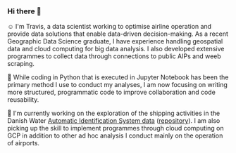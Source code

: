 ### Hi there 👋

☺️ I'm Travis, a data scientist working to optimise airline operation and provide data solutions that enable data-driven decision-making. 
As a recent Geographic Data Science graduate, I have experience handling geospatial data and cloud computing for big data analysis.
I also developed extensive programmes to collect data through connections to public AIPs and weeb scraping.

🌱 While coding in Python that is executed in Jupyter Notebook has been the primary method I use to conduct my analyses, I am now focusing on writing more structured, programmatic code to improve collaboration and code reusability.

🔭 I'm currently working on the exploration of the shipping activities in the Danish Water [Automatic Identification System data](https://www.dma.dk/safety-at-sea/navigational-information/ais-data) ([repository](https://github.com/cwtravisyip/danish_ship_traffic_eda)). I am also picking up the skill to implement programmes through cloud computing on GCP in addition to other ad hoc analysis I conduct mainly on the operation of airports.
<!--
**cwtravisyip/cwtravisyip** is a ✨ _special_ ✨ repository because its `README.md` (this file) appears on your GitHub profile.

Here are some ideas to get you started:

- 🔭 I’m currently working on ...
- 🌱 I’m currently learning ...
- 👯 I’m looking to collaborate on ...
- 🤔 I’m looking for help with ...
- 💬 Ask me about ...
- 📫 How to reach me: ...
- 😄 Pronouns: ...
- ⚡ Fun fact: ...
-->
